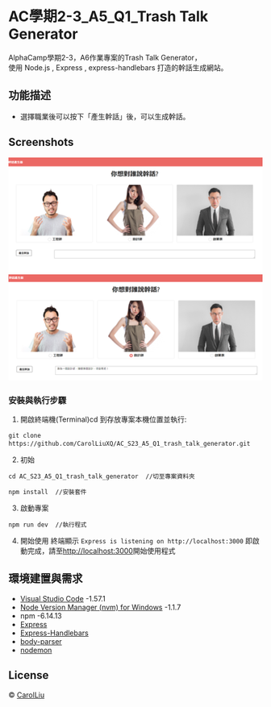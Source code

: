 # AC學期2-3_A5_Q1_Trash Talk Generator

AlphaCamp學期2-3，A6作業專案的Trash Talk Generator，  
使用 Node.js , Express , express-handlebars 打造的幹話生成網站。

## 功能描述

- 選擇職業後可以按下「產生幹話」後，可以生成幹話。

## Screenshots

![首頁](./homepage.PNG)
![生成內容](./description.PNG)


### 安裝與執行步驟

1. 開啟終端機(Terminal)cd 到存放專案本機位置並執行:

```
git clone https://github.com/CarolLiuXQ/AC_S23_A5_Q1_trash_talk_generator.git
```

2. 初始

```
cd AC_S23_A5_Q1_trash_talk_generator  //切至專案資料夾
```

```
npm install  //安裝套件
```

3. 啟動專案

```
npm run dev  //執行程式
```

4. 開始使用
終端顯示 `Express is listening on http://localhost:3000` 即啟動完成，請至[http://localhost:3000](http://localhost:3000)開始使用程式



## 環境建置與需求

- [Visual Studio Code](https://visualstudio.microsoft.com/zh-hant/) -1.57.1
- [Node Version Manager (nvm) for Windows](https://github.com/coreybutler/nvm-windows/releases) -1.1.7
- npm -6.14.13
- [Express](https://www.npmjs.com/package/express)
- [Express-Handlebars](https://www.npmjs.com/package/express-handlebars)
- [body-parser](https://www.npmjs.com/package/body-parser)
- [nodemon](https://www.npmjs.com/package/nodemon)


## License
© [CarolLiu](https://github.com/CarolLiuXQ/)